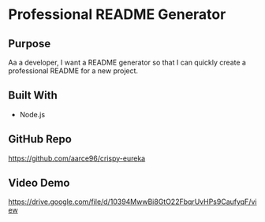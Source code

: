 # Professional README Generator

## Purpose 
Aa a developer, I want a README generator so that I can quickly create a professional README for a new project.

## Built With 
* Node.js

## GitHub Repo
https://github.com/aarce96/crispy-eureka

## Video Demo
https://drive.google.com/file/d/10394MwwBi8GtO22FbqrUvHPs9CaufyqF/view 
